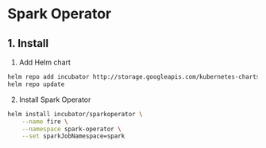 Spark Operator
==============

## 1. Install
1. Add Helm chart
```bash
helm repo add incubator http://storage.googleapis.com/kubernetes-charts-incubator
helm repo update
```

2. Install Spark Operator
```bash
helm install incubator/sparkoperator \
    --name fire \
    --namespace spark-operator \
    --set sparkJobNamespace=spark
```
